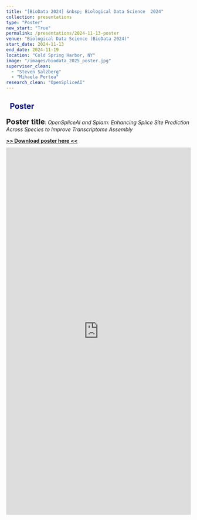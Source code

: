 ```yaml
---
title: "[BioData 2024] &nbsp; Biological Data Science  2024"
collection: presentations
type: "Poster"
new_start: "True"
permalink: /presentations/2024-11-13-poster
venue: "Biological Data Science (BioData 2024)"
start_date: 2024-11-13
end_date: 2024-11-19
location: "Cold Spring Harbor, NY"
image: "/images/biodata_2025_poster.jpg"
superviser_clean:
  - "Steven Salzberg"
  - "Mihaela Pertea"
research_clean: "OpenSpliceAI"
---
```


<h2 style="color: #000f70"> <i class="fas fa-dot-circle" style="font-size:18px;"></i> &nbsp;&nbsp;Poster </h2>

<b style="font-size:15pt">Poster title</b>: <i>OpenSpliceAI and Splam: Enhancing Splice Site Prediction Across Species to Improve Transcriptome Assembly</i>

<div id="content_cv_pdf">
  <a href="https://storage.googleapis.com/storage.khchao.com/poster/BDS_OpenSpliceAI.pdf" target="_blan"><b> >> Download poster here << </b></a>
  <p style="margin-top:10px">
    <iframe src="https://storage.googleapis.com/storage.khchao.com/poster/BDS_OpenSpliceAI.pdf" width="100%" height="1000" style="border:none;" scrolling="no"></iframe>
  </p>
</div>

